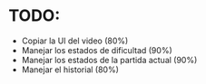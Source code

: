 # TODO:
- Copiar la UI del video (80%)
- Manejar los estados de dificultad (90%)
- Manejar los estados de la partida actual (90%)
- Manejar el historial (80%)